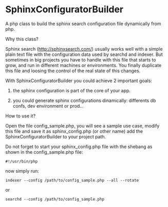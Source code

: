 SphinxConfiguratorBuilder
=========================

A php class to build the sphinx search configuration file dynamically from php.

Why this class?

Sphinx search (http://sphinxsearch.com/) usually works well with a simple plain text file with the configuration data used by searchd and indexer.
But sometimes in big projects you have to handle with this file that starts to grow, and run in different machines
or environments. You finally duplicate this file and loosing the control of the real state of this changes.

With SphinxConfiguratorBuilder you could achieve 2 important goals:

1) the sphinx configuration is part of the core of your app.

2) you could generate sphinx configurations dinamically: differents db confs, dev environment or prod...


How to use it?

Open the file config_sample.php, you will see a sample use case, modify this file and save it as sphinx_config.php (or other name)
add the SphinxConfiguratorBuilder to your project path.

Do not forget to start your sphinx_config.php file with the shebang as shown in the config_sample.php file:

    #!/usr/bin/php

now simply run:

    indexer --config /path/to/config_sample.php --all --rotate
  
or 

    searchd --config /path/to/config_sample.php
